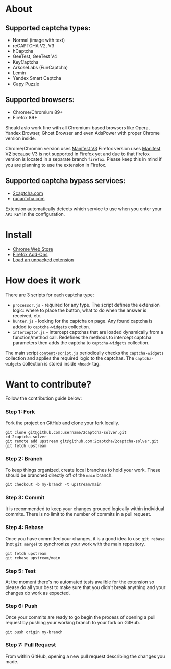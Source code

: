 # About

## Supported captcha types:
- Normal (image with text)
- reCAPTCHA V2, V3
- hCaptcha
- GeeTest, GeeTest V4
- KeyCaptcha
- ArkoseLabs (FunCaptcha)
- Lemin
- Yandex Smart Captcha
- Capy Puzzle


## Supported browsers:
- Chrome/Chromium 89+
- Firefox 89+

Should aslo work fine with all Chromium-based browsers like Opera, Yandex Browser, Ghost Browser and even AdsPower with proper Chrome version inside.

Chrome/Chromim version uses [Manifest V3](https://developer.chrome.com/docs/extensions/mv3/intro/)
Firefox version uses [Manifest V2](https://developer.chrome.com/docs/extensions/mv2/) because V3 is not supported in Firefox yet and due to that firefox version is located in a separate branch `firefox`. Please keep this in mind if you are planning to use the extension in Firefox. 


## Supported captcha bypass services:
- [2captcha.com](https://2captcha.com)
- [rucaptcha.com](https://rucaptcha.com)

Extension automatically detects which service to use when you enter your `API KEY` in the configuration.


# Install
- [Chrome Web Store](https://chrome.google.com/webstore/detail/2captcha-solver/ifibfemgeogfhoebkmokieepdoobkbpo)
- [Firefox Add-Ons](https://addons.mozilla.org/en-US/firefox/addon/2captcha-solver)
- [Load an unpacked extension](https://developer.chrome.com/docs/extensions/mv3/getstarted/#unpacked)


# How does it work

There are 3 scripts for each captcha type:
* `processor.js` - required for any type. The script defines the extension logic: where to place the button, what to do when the answer is received, etc.
* `hunter.js` - looking for the captcha on page. Any found captcha is added to `captcha-widgets` collection.
* `interceptor.js` - intercept captchas that are loaded dynamically from a function/method call. Redefines the methods to intercept captcha parameters then adds the captcha to `captcha-widgets` collection.

The main script [`content/script.js`](content/script.js) periodically checks the `captcha-widgets` collection and applies the required logic to the captchas. The `captcha-widgets` collection is stored inside `<head>` tag.


# Want to contribute?
Follow the contribution guide below:

### Step 1: Fork
Fork the project on GitHub and clone your fork locally.

```
git clone git@github.com:username/2captcha-solver.git
cd 2captcha-solver
git remote add upstream git@github.com:2captcha/2captcha-solver.git 
git fetch upstream
```

### Step 2: Branch
To keep things organized, create local branches to hold your work. These should be branched directly off of the `main` branch.

```
git checkout -b my-branch -t upstream/main
```

### Step 3: Commit
It is recommended to keep your changes grouped logically within individual commits. There is no limit to the number of commits in a pull request.

### Step 4: Rebase
Once you have committed your changes, it is a good idea to use `git rebase` (not `git merge`) to synchronize your work with the main repository.

```
git fetch upstream
git rebase upstream/main
```

### Step 5: Test
At the moment there's no automated tests availble for the extension so please do all your best to make sure that you didn't break anything and your changes do work as expected.

### Step 6: Push
Once your commits are ready to go begin the process of opening a pull request by pushing your working branch to your fork on GitHub.

```
git push origin my-branch
```

### Step 7: Pull Request
From within GitHub, opening a new pull request describing the changes you made. 
